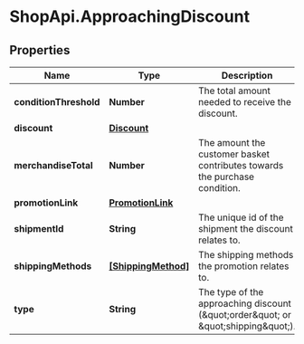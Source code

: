 # ShopApi.ApproachingDiscount

## Properties

Name | Type | Description | Notes
------------ | ------------- | ------------- | -------------
**conditionThreshold** | **Number** | The total amount needed to receive the discount. | [optional] 
**discount** | [**Discount**](Discount.md) |  | [optional] 
**merchandiseTotal** | **Number** | The amount the customer basket contributes towards the purchase condition. | [optional] 
**promotionLink** | [**PromotionLink**](PromotionLink.md) |  | [optional] 
**shipmentId** | **String** | The unique id of the shipment the discount relates to. | [optional] 
**shippingMethods** | [**[ShippingMethod]**](ShippingMethod.md) | The shipping methods the promotion relates to. | [optional] 
**type** | **String** | The type of the approaching discount (\&quot;order\&quot; or \&quot;shipping\&quot;). | [optional] 


